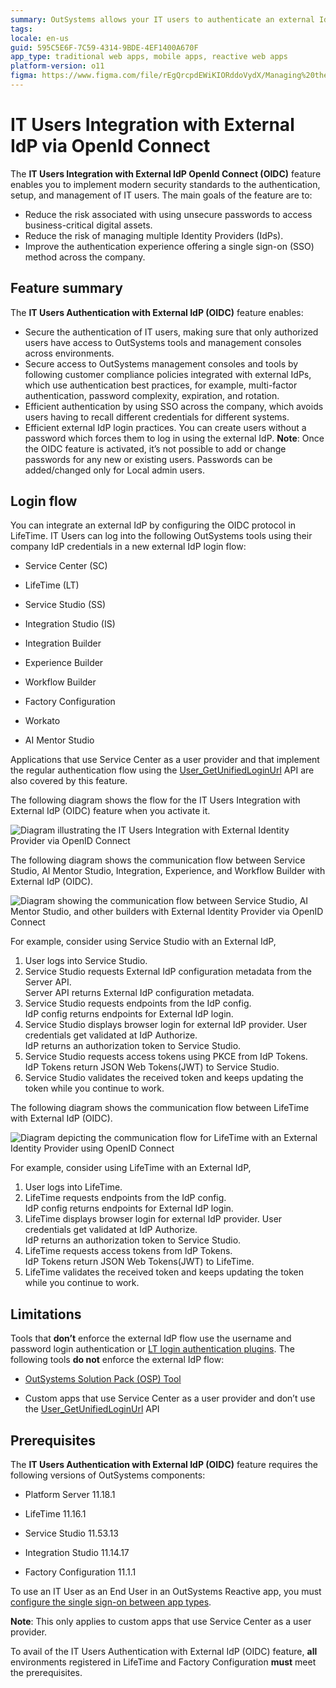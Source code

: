 ```yaml
---
summary: OutSystems allows your IT users to authenticate an external IdP via OpenID Connect.
tags:
locale: en-us
guid: 595C5E6F-7C59-4314-9BDE-4EF1400A670F
app_type: traditional web apps, mobile apps, reactive web apps
platform-version: o11
figma: https://www.figma.com/file/rEgQrcpdEWiKIORddoVydX/Managing%20the%20Applications%20Lifecycle?node-id=1913:2347
---
```


# IT Users Integration with External IdP via OpenId Connect

The **IT Users Integration with External IdP OpenId Connect (OIDC)** feature enables you to implement modern security standards to the authentication, setup, and management of IT users. The main goals of the feature are to:
* Reduce the risk associated with using unsecure passwords to access business-critical digital assets.
* Reduce the risk of managing multiple Identity Providers (IdPs). 
* Improve the authentication experience offering a single sign-on (SSO) method across the company.

## Feature summary 

The **IT Users Authentication with External IdP (OIDC)** feature enables:

* Secure the authentication of IT users, making sure that only authorized users have access to OutSystems tools and management consoles across environments.
* Secure access to OutSystems management consoles and tools by following customer compliance policies integrated with external IdPs, which use authentication best practices, for example, multi-factor authentication, password complexity, expiration, and rotation.
* Efficient authentication by using SSO across the company, which avoids users having to recall different credentials for different systems.
* Efficient external IdP login practices. You can create users without a password which forces them to log in using the external IdP.
      **Note**: Once the OIDC feature is activated, it’s not possible to add or change passwords for any new or existing users. Passwords can be added/changed only for Local admin users.

## Login flow 

You can integrate an external IdP by configuring the OIDC protocol in LifeTime. IT Users can log into the following OutSystems tools using their company IdP credentials in a new external IdP login flow: 

* Service Center (SC)

* LifeTime (LT)

* Service Studio (SS)

* Integration Studio (IS)

* Integration Builder

* Experience Builder

* Workflow Builder

* Factory Configuration 

* Workato

* AI Mentor Studio

Applications that use Service Center as a user provider and that implement the regular authentication flow using the [User_GetUnifiedLoginUrl](https://success.outsystems.com/Documentation/11/Reference/OutSystems_APIs/Users_API#User_GetUnifiedLoginUrl) API are also covered by this feature.

The following diagram shows the flow for the IT Users Integration with External IdP (OIDC) feature when you activate it.

![Diagram illustrating the IT Users Integration with External Identity Provider via OpenID Connect](images/it-users-integration-external-idp-diag.png "IT Users Integration with External IdP via OpenID Connect")

The following diagram shows the communication flow between Service Studio, AI Mentor Studio, Integration, Experience, and Workflow Builder with External IdP (OIDC).

![Diagram showing the communication flow between Service Studio, AI Mentor Studio, and other builders with External Identity Provider via OpenID Connect](images/ss-aims-builders-external-idp-integration-diag.png "Communication Flow with External IdP for Various OutSystems Builders")

For example, consider using Service Studio with an External IdP,

1. User logs into Service Studio. 
1. Service Studio requests External IdP configuration metadata from the Server API. <br/>Server API returns External IdP configuration metadata.
1. Service Studio requests endpoints from the IdP config.<br/>IdP config returns endpoints for External IdP login.
1. Service Studio displays browser login for external IdP provider. User credentials get validated at IdP Authorize.<br/>IdP returns an authorization token to Service Studio.
1. Service Studio requests access tokens using PKCE from IdP Tokens.<br/>IdP Tokens return JSON Web Tokens(JWT) to Service Studio.
1. Service Studio validates the received token and keeps updating the token while you continue to work.

The following diagram shows the communication flow between LifeTime with External IdP (OIDC).

![Diagram depicting the communication flow for LifeTime with an External Identity Provider using OpenID Connect](images/lifetime-external-idp-integration-diag.png "LifeTime Communication Flow with External IdP via OpenID Connect")

For example, consider using LifeTime with an External IdP,

1. User logs into LifeTime. 
1. LifeTime requests endpoints from the IdP config.<br/>IdP config returns endpoints for External IdP login.
1. LifeTime displays browser login for external IdP provider. User credentials get validated at IdP Authorize.<br/>IdP 
returns an authorization token to Service Studio.
1. LifeTime requests access tokens from IdP Tokens.<br/>IdP Tokens return JSON Web Tokens(JWT) to LifeTime.
1. LifeTime validates the received token and keeps updating the token while you continue to work.

## Limitations

Tools that **don’t** enforce the external IdP flow use the username and password login authentication or [LT login authentication plugins](../use-an-external-authentication-provider.md). The following tools **do not** enforce the external IdP flow:

* [OutSystems Solution Pack (OSP) Tool](../../../setup-infra-platform/setup/unattended-install/osp-tool-ref.md) 

* Custom apps that use Service Center as a user provider and don’t use the [User_GetUnifiedLoginUrl](https://success.outsystems.com/Documentation/11/Reference/OutSystems_APIs/Users_API#User_GetUnifiedLoginUrl) API

## Prerequisites

The **IT Users Authentication with External IdP (OIDC)** feature requires the following versions of OutSystems components:

* Platform Server 11.18.1 

* LifeTime 11.16.1

* Service Studio 11.53.13

* Integration Studio 11.14.17

* Factory Configuration 11.1.1

To use an IT User as an End User in an OutSystems Reactive app, you must [configure the single sign-on between app types](../../../security/configure-authentication.md).

**Note**: This only applies to custom apps that use Service Center as a user provider. 

<div class="warning" markdown="1">

To avail of the IT Users Authentication with External IdP (OIDC) feature, **all** environments registered in LifeTime and Factory Configuration **must** meet the prerequisites.

</div>

